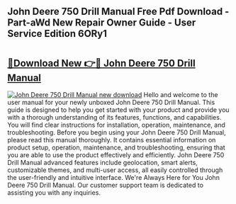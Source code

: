 ## John Deere 750 Drill Manual Free Pdf Download - Part-aWd New Repair Owner Guide - User Service Edition 6ORy1

# <h2><a href="http://bc93763.oget.top/?id=John+Deere+750+Drill+Manual">🔗Download New 👉🔴 John Deere 750 Drill Manual</a></h2>

[![John Deere 750 Drill Manual new download](https://i.imgur.com/5g1atiW.png)](http://bc93763.oget.top/?id=John+Deere+750+Drill+Manual)
Hello and welcome to the user manual for your newly unboxed John Deere 750 Drill Manual. This guide is designed to help you get started with your product and provide you with a thorough understanding of its features, functions, and capabilities. You will find clear instructions for installation, operation, maintenance, and troubleshooting. Before you begin using your John Deere 750 Drill Manual, please read this manual thoroughly. It contains essential information on product setup, operation, maintenance, and troubleshooting, ensuring that you are able to use the product effectively and efficiently. John Deere 750 Drill Manual advanced features include geolocation, smart alerts, customizable themes, and multi-user access, all easily controlled through the user-friendly and intuitive interface. We're Always Here for You John Deere 750 Drill Manual. Our customer support team is dedicated to assisting you with any inquiries.
